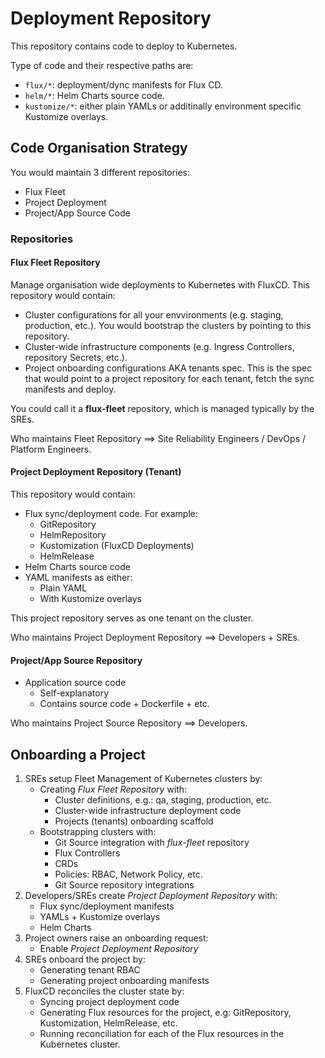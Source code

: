 # Deployment Repository

This repository contains code to deploy to Kubernetes.

Type of code and their respective paths are:

- `flux/*`:  deployment/dync manifests for Flux CD.
- `helm/*`: Helm Charts source code.
- `kustomize/*`: either plain YAMLs or additinally environment specific Kustomize overlays.

## Code Organisation Strategy

You would maintain 3 different repositories:

- Flux Fleet
- Project Deployment
- Project/App Source Code

### Repositories

#### Flux Fleet Repository

Manage organisation wide deployments to Kubernetes with FluxCD. This repository would contain:

- Cluster configurations for all your envvironments (e.g. staging, production, etc.). You would bootstrap the clusters by pointing to this repository.
- Cluster-wide infrastructure components (e.g. Ingress Controllers, repository Secrets, etc.).
- Project onboarding configurations AKA tenants spec. This is the spec that would point to a project repository for each tenant, fetch the sync manifests and deploy.

You could call it a **flux-fleet** repository, which is managed typically by the SREs.

Who maintains Fleet Repository ==> Site Reliability Engineers / DevOps / Platform Engineers.

#### Project Deployment Repository (Tenant)

This repository would contain:

- Flux sync/deployment code. For example:
  - GitRepository
  - HelmRepository
  - Kustomization (FluxCD Deployments)
  - HelmRelease
- Helm Charts source code
- YAML manifests as either:
  - Plain YAML
  - With Kustomize overlays

This project repository serves as one tenant on the cluster.

Who maintains Project Deployment Repository ==> Developers + SREs.

#### Project/App Source Repository

- Application source code
  - Self-explanatory
  - Contains source code + Dockerfile + etc.

Who maintains Project Source Repository ==> Developers.

## Onboarding a Project

1. SREs setup Fleet Management of Kubernetes clusters by:
   - Creating *Flux Fleet Repository* with:
     - Cluster definitions, e.g.: qa, staging, production, etc.
     - Cluster-wide infrastructure deployment code
     - Projects (tenants) onboarding scaffold
   - Bootstrapping clusters with:
     - Git Source integration with *flux-fleet* repository
     - Flux Controllers
     - CRDs
     - Policies: RBAC, Network Policy, etc.
     - Git Source repository integrations
2. Developers/SREs create *Project Deployment Repository* with:
   - Flux sync/deployment manifests
   - YAMLs + Kustomize overlays
   - Helm Charts
3. Project owners raise an onboarding request:
   - Enable *Project Deployment Repository*
4. SREs onboard the project by:
   - Generating tenant RBAC
   - Generating project onboarding manifests
5. FluxCD reconciles the cluster state by:
   - Syncing project deployment code
   - Generating Flux resources for the project, e.g: GitRepository, Kustomization, HelmRelease, etc.
   - Running reconciliation for each of the Flux resources in the Kubernetes cluster.

